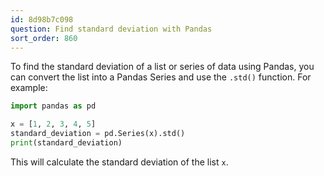 ```yaml
---
id: 8d98b7c098
question: Find standard deviation with Pandas
sort_order: 860
---
```


To find the standard deviation of a list or series of data using Pandas, you can convert the list into a Pandas Series and use the `.std()` function. For example:

```python
import pandas as pd

x = [1, 2, 3, 4, 5]
standard_deviation = pd.Series(x).std()
print(standard_deviation)
```

This will calculate the standard deviation of the list `x`. 